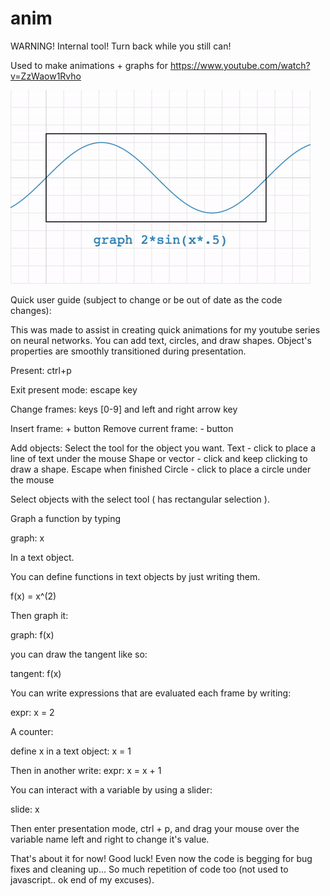 # anim

WARNING! Internal tool! Turn back while you still can!

Used to make animations + graphs for https://www.youtube.com/watch?v=ZzWaow1Rvho

![Hello there](graph.gif?raw=true "Graphing Example")

Quick user guide (subject to change or be out of date as the code changes):

This was made to assist in creating quick animations for my youtube series on neural networks. You can add text, circles, and draw shapes. Object's properties are smoothly transitioned during presentation. 


Present: ctrl+p

Exit present mode: escape key

Change frames: keys [0-9] and left and right arrow key

Insert frame: + button
Remove current frame: - button

Add objects:
  Select the tool for the object you want.
  Text - click to place a line of text under the mouse
  Shape or vector - click and keep clicking to draw a shape. Escape when finished
  Circle - click to place a circle under the mouse

Select objects with the select tool ( has rectangular selection ).

Graph a function by typing

graph: x

In a text object.

You can define functions in text objects by just writing them.

f(x) = x^(2)

Then graph it:

graph: f(x)

you can draw the tangent like so:

tangent: f(x)

You can write expressions that are evaluated each frame by writing:

expr: x = 2

A counter:

  define x in a text object:
  x = 1

  Then in another write:
  expr: x = x + 1
  
You can interact with a variable by using a slider:

slide: x

Then enter presentation mode, ctrl + p, and drag your mouse over the variable name left and right to change it's value. 

That's about it for now! Good luck! Even now the code is begging for bug fixes and cleaning up... So much repetition of code too (not used to javascript.. ok end of my excuses). 

